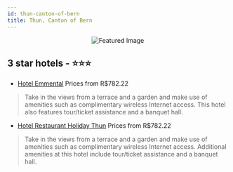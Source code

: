 ```yaml
---
id: thun-canton-of-bern
title: Thun, Canton of Bern
---
```


<center><img src="https://i.travelapi.com/hotels/23000000/22230000/22227700/22227654/08eb6ce0_z.jpg" alt="Featured Image" /></center>


##  3 star hotels - ⭐️⭐️⭐️

-    [Hotel Emmental](https://us.hurb.com/hotels/thun/hotel-emmental-JNP-JP433271?cmp=18055) Prices from R$782.22
   > Take in the views from a terrace and a garden and make use of amenities such as complimentary wireless Internet access. This hotel also features tour/ticket assistance and a banquet hall.
-    [Hotel Restaurant Holiday Thun](https://us.hurb.com/hotels/thun/hotel-restaurant-holiday-thun-JNP-JP458439?cmp=18055) Prices from R$782.22
   > Take in the views from a terrace and a garden and make use of amenities such as complimentary wireless Internet access. Additional amenities at this hotel include tour/ticket assistance and a banquet hall.
